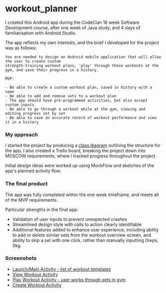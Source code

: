 # workout_planner

I created this Android app during the CodeClan 16 week Software Development course, after one week of Java study, and 4 days of familiarisation with Android Studio.

The app reflects my own interests, and the brief I developed for the project was as follows:

```
You are needed to design an Android mobile application that will allow the user to create custom 
strength-training workout plans, 'play' through these workouts at the gym, and save their progress in a history.

MVP:

- Be able to create a custom workout plan, saved in history with a name
- Be able to add and remove sets to a workout plan
- The app should have pre-programmed activities, but also accept custom inputs
- Be able to go through a workout while at the gym, viewing and editing progress set by set
- Be able to save an accurate record of workout performance and view it in a history

```

### My approach

I started the project by producing a [class diagram](documentation/WorkoutPlanner%20Class%20Model%20(1).jpg) outlining the structure for the app. I also created a Trello board, breaking the project down into MOSCOW requirements, where I tracked progress throughout the project.

Initial design ideas were worked up using MockFlow and sketches of the app's planned activity flow.

### The final product

The app was fully completed within the one week timeframe, and meets all of the MVP requirements. 

Particular strengths in the final app:

- Validation of user inputs to prevent unexpected crashes
- Streamlined design style with calls to action clearly identifiable
- Additional features added to enhance user experience, including ability to add or delete similar sets from the workout overview screen, and ability to skip a set with one click, rather than manually inputting 0reps, 0kg.

### Screenshots

- [Launch/Main Activity - list of workout templates](documentation/Screen%20Shot%202017-03-26%20at%2016.19.53.jpg)
- [View Workout Activity](documentation/Screen%20Shot%202017-03-26%20at%2016.20.05.jpg)
- [Play Workout Activity - user works through sets in gym](documentation/Screen%20Shot%202017-03-26%20at%2016.20.14.jpg)
- [Create Workout Activity](documentation/Screen%20Shot%202017-03-26%20at%2016.20.34.jpg)
